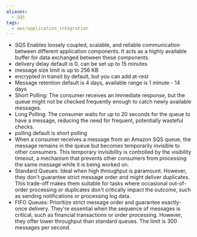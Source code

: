 ```yaml
---
aliases:
  - SQS
tags:
  - aws/application_integration
---
```

* SQS Enables loosely coupled, scalable, and reliable communication between different application components. It acts as a highly available buffer for data exchanged between these components.
* delivery delay default is 0, can be set up to 15 minutes
* message size limit is up to 256 KB
* encrypted in transit by default, but you can add at-rest
* Message retention default is 4 days, available range is 1 minute - 14 days
* Short Polling: The consumer receives an immediate response, but the queue might not be checked frequently enough to catch newly available messages.
* Long Polling: The consumer waits for up to 20 seconds for the queue to have a message, reducing the need for frequent, potentially wasteful checks.
* polling default is short polling
* When a consumer receives a message from an Amazon SQS queue, the message remains in the queue but becomes temporarily invisible to other consumers. This temporary invisibility is controlled by the visibility timeout, a mechanism that prevents other consumers from processing the same message while it is being worked on.
* Standard Queues: Ideal when high throughput is paramount. However, they don't guarantee strict message order and might deliver duplicates. This trade-off makes them suitable for tasks where occasional out-of-order processing or duplicates don't critically impact the outcome, such as sending notifications or processing log data.
* FIFO Queues: Prioritize strict message order and guarantee exactly-once delivery. They're essential when the sequence of messages is critical, such as financial transactions or order processing. However, they offer lower throughput than standard queues. The limit is 300 messages per second. 